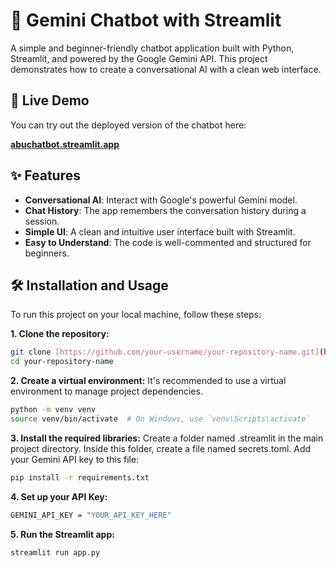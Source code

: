# 🤖 Gemini Chatbot with Streamlit

A simple and beginner-friendly chatbot application built with Python, Streamlit, and powered by the Google Gemini API. This project demonstrates how to create a conversational AI with a clean web interface.

## 🚀 Live Demo

You can try out the deployed version of the chatbot here:

**[abuchatbot.streamlit.app](https://abuchatbot.streamlit.app/)**

## ✨ Features

- **Conversational AI**: Interact with Google's powerful Gemini model.
- **Chat History**: The app remembers the conversation history during a session.
- **Simple UI**: A clean and intuitive user interface built with Streamlit.
- **Easy to Understand**: The code is well-commented and structured for beginners.

## 🛠️ Installation and Usage

To run this project on your local machine, follow these steps:

**1. Clone the repository:**
```bash
git clone [https://github.com/your-username/your-repository-name.git](https://github.com/your-username/your-repository-name.git)
cd your-repository-name
```

**2. Create a virtual environment:**
It's recommended to use a virtual environment to manage project dependencies.
```bash
python -m venv venv
source venv/bin/activate  # On Windows, use `venv\Scripts\activate`
```

**3. Install the required libraries:**
Create a folder named .streamlit in the main project directory.
Inside this folder, create a file named secrets.toml.
Add your Gemini API key to this file:
```bash
pip install -r requirements.txt
```

**4. Set up your API Key:**
```bash
GEMINI_API_KEY = "YOUR_API_KEY_HERE"
```

**5. Run the Streamlit app:**
```bash
streamlit run app.py
```